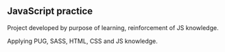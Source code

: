 ## JavaScript practice

Project developed by purpose of learning, reinforcement of JS knowledge.

Applying PUG, SASS, HTML, CSS and JS knowledge.
